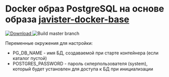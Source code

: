 # Docker образ PostgreSQL на основе образа [javister-docker-base](https://github.com/javister/javister-docker-base)

[ ![Download](https://api.bintray.com/packages/javister/dockertesting/javister-docker-postgresql/images/download.svg) ](https://bintray.com/javister/dockertesting/javister-docker-postgresql/_latestVersion)
![Build master branch](https://github.com/javister/javister-docker-postgresql/workflows/Build%20master%20branch/badge.svg)

Переменные окружения для настройки:

* PG_DB_NAME - имя БД, создаваемой при старте контейнера (если каталог пустой)
* POSTGRES_PASSWORD - пароль скперпользователя (system), который будет установлен для доступа к БД при инициализации
